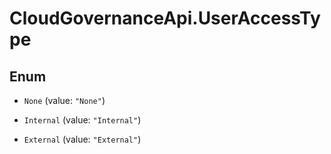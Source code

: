 # CloudGovernanceApi.UserAccessType

## Enum


* `None` (value: `"None"`)

* `Internal` (value: `"Internal"`)

* `External` (value: `"External"`)


